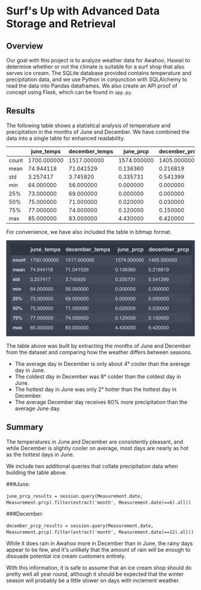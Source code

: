 # Surf's Up with Advanced Data Storage and Retrieval

## Overview

Our goal with this project is to analyze weather data for Awahoo, Hawaii to determine whether or not the climate is suitable for a surf shop that also serves ice cream. The SQLite database provided contains temperature and precipitation data, and we use Python in conjunction with SQLAlchemy to read the data into Pandas dataframes. We also create an API proof of concept using Flask, which can be found in `app.py`.

## Results

The following table shows a statistical analysis of temperature and precipitation in the months of June and December. We have combined the data into a single table for enhanced readability.

|  | june_temps | december_temps | june_prcp | december_prcp
|----------|--------------|---|----------|--------------
| count | 1700.000000 | 1517.000000 | 1574.000000 | 1405.000000
| mean | 74.944118 | 71.041529 | 0.136360 | 0.216819
| std | 3.257417 | 3.745920 | 0.335731 | 0.541399
| min | 64.000000 | 56.000000 | 0.000000 | 0.000000
| 25% | 73.000000 | 69.000000 | 0.000000 | 0.000000
| 50% | 75.000000 | 71.000000 | 0.020000 | 0.030000
| 75% | 77.000000 | 74.000000 | 0.120000 | 0.150000
| max | 85.000000 | 83.000000 | 4.430000 | 6.420000

For convenience, we have also included the table in bitmap format.

![surfs_up_summary](https://github.com/bristlab/surfs_up/blob/main/surfs_up_summary.png?raw=true)


The table above was built by extracting the months of June and December from the dataset and comparing how the weather differs between seasons.

* The average day in December is only about 4° cooler than the average day in June.
* The coldest day in December was 8° colder than the coldest day in June.
* The hottest day in June was only 2° hotter than the hottest day in December.
* The average December day receives 60% more precipitation than the average June day. 

## Summary

The temperatures in June and December are consistently pleasant, and while December is slightly cooler on average, most days are nearly as hot as the hottest days in June.

We include two additional queries that collate precipitation data when building the table above.

###June:

`june_prcp_results = session.query(Measurement.date, Measurement.prcp).filter(extract('month', Measurement.date)==6).all()`

###December:

`december_prcp_results = session.query(Measurement.date, Measurement.prcp).filter(extract('month', Measurement.date)==12).all()`


While it does rain in Awahoo more in December than in June, the rainy days appear to be few, and it's unlikely that the amount of rain will be enough to dissuade potential ice cream customers entirely.

With this information, it is safe to assume that an ice cream shop should do pretty well all year round, although it should be expected that the winter season will probably be a little slower on days with inclement weather.